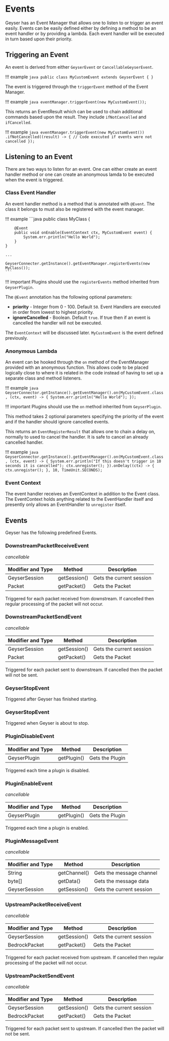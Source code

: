 # Events

Geyser has an Event Manager that allows one to listen to or trigger an event easily. Events can be easily defined
either by defining a method to be an event handler or by providing a lambda.  Each event handler will be executed
in turn based upon their priority.

## Triggering an Event

An event is derived from either `GeyserEvent` or `CancellableGeyserEvent`.

!!! example
    ```java
    public class MyCustomEvent extends GeyserEvent {
    }
    ```

The event is triggered through the `triggerEvent` method of the Event Manager.  

!!! example
    ```java
    eventManager.triggerEvent(new MyCustomEvent());
    ```

This returns an EventResult which can be used to chain additional commands based upon the result. They include `ifNotCancelled` and 
`ifCancelled`.

!!! example
    ```java
    eventManager.triggerEvent(new MyCustomEvent())
        .ifNotCancelled((result) -> {
            // Code executed if events were not cancelled
        });
    ```


## Listening to an Event

There are two ways to listen for an event. One can either create an event handler method or one can create an anonymous
lamda to be executed when the event is triggered.


### Class Event Handler

An event handler method is a method that is annotated with `@Event`. The class it belongs to must also be registered
with the event manager.

!!! example
    ```java
    public class MyClass {

        @Event
        public void onEnable(EventContext ctx, MyCustomEvent event) {
            System.err.println("Hello World");
        }
    }
    
    ...
    
    GeyserConnecter.getInstance().getEventManager.registerEvents(new MyClass());
    ```

!!! important
    Plugins should use the `registerEvents` method inherited from `GeyserPlugin`.

The `@Event` annotation has the following optional parameters:

* **priority** - Integer from 0 - 100. Default `50`. Event Handlers are executed in order from lowest to highest priority.
* **ignoreCancelled** - Boolean. Default `true`. If true then if an event is cancelled the handler will not be executed.

The `EventContext` will be discussed later. `MyCustomEvent` is the event defined previously.

### Anonymous Lambda

An event can be hooked through the `on` method of the EventManager provided with an anonymous function. This allows
code to be placed logically close to where it is related in the code instead of having to set up a separate class and
method listeners.

!!! example
    ```java
    GeyserConnector.getInstance().getEventManager().on(MyCustomEvent.class, (ctx, event) -> {
        System.err.println("Hello World");
    });
    ```

!!! important
    Plugins should use the `on` method inherited from `GeyserPlugin`.
    
This method takes 2 optional parameters specifying the priority of the event and if the handler should ignore cancelled events.

This returns an `EventRegisterResult` that allows one to chain a delay on, normally to used to cancel the handler. It is safe to cancel
an already cancelled handler.

!!! example
    ```java
    GeyserConnector.getInstance().getEventManager().on(MyCustomEvent.class, (ctx, event) -> {
        System.err.println("If this doesn't trigger in 10 seconds it is cancelled");
        ctx.unregister();
    }).onDelay((ctx) -> {
        ctx.unregister();
    }, 10, TimeUnit.SECONDS);
    ```

### Event Context

The event handler receives an EventContext in addition to the Event class. The EventContext holds anything related to the
EventHandler itself and presently only allows an EventHandler to `unregister` itself.


## Events

Geyser has the following predefined Events.

### DownstreamPacketReceiveEvent
*cancellable*

| Modifier and Type | Method | Description  | 
|---|---|---|
| GeyserSession | getSession() | Gets the current session | 
| Packet | getPacket() | Gets the Packet |

Triggered for each packet received from downstream. If cancelled then regular processing of the packet will not occur.

### DownstreamPacketSendEvent
*cancellable*

| Modifier and Type | Method | Description  | 
|---|---|---|
| GeyserSession | getSession() | Gets the current session | 
| Packet | getPacket() | Gets the Packet |

Triggered for each packet sent to downstream. If cancelled then the packet will not be sent.

### GeyserStopEvent

Triggered after Geyser has finished starting.

### GeyserStopEvent

Triggered when Geyser is about to stop.

### PluginDisableEvent

| Modifier and Type | Method | Description  | 
|---|---|---|
| GeyserPlugin | getPlugin() | Gets the Plugin |

Triggered each time a plugin is disabled.

### PluginEnableEvent
*cancellable*

| Modifier and Type | Method | Description  | 
|---|---|---|
| GeyserPlugin | getPlugin() | Gets the Plugin |

Triggered each time a plugin is enabled.

### PluginMessageEvent
*cancellable*

| Modifier and Type | Method | Description  | 
|---|---|---|
| String | getChannel() | Gets the message channel |
| byte[] | getData() | Gets the message data |
| GeyserSession | getSession() | Gets the current session |


### UpstreamPacketReceiveEvent
*cancellable*

| Modifier and Type | Method | Description  | 
|---|---|---|
| GeyserSession | getSession() | Gets the current session | 
| BedrockPacket | getPacket() | Gets the Packet |

Triggered for each packet received from upstream. If cancelled then regular processing of the packet will not occur.

### UpstreamPacketSendEvent
*cancellable*

| Modifier and Type | Method | Description  | 
|---|---|---|
| GeyserSession | getSession() | Gets the current session | 
| BedrockPacket | getPacket() | Gets the Packet |

Triggered for each packet sent to upstream. If cancelled then the packet will not be sent.
